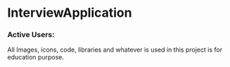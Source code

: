 # InterviewApplication
### Active Users:<br/>
All Images, icons, code, libraries and whatever is used in this project is for education purpose.
